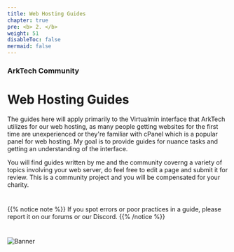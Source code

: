 ```yaml
---
title: Web Hosting Guides
chapter: true
pre: <b> 2. </b>
weight: 51
disableToc: false
mermaid: false
---
```



### ArkTech Community
# Web Hosting Guides

The guides here will apply primarily to the Virtualmin interface that ArkTech utilizes for our web hosting, as many people getting websites for the first time are unexperienced or they're familiar with cPanel which is a popular panel for web hosting. 
My goal is to provide guides for nuance tasks and getting an understanding of the interface.

You will find guides written by me and the community coverng a variety of topics involving your web server, do feel free to edit a page and submit it for review. This is a community project and you will be compensated for your charity.

# 
{{% notice note %}}
If you spot errors or poor practices in a guide, please report it on our forums or our Discord.
{{% /notice %}}

#
![Banner](/images/fishy.gif)